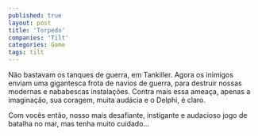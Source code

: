 ```yaml
---
published: true
layout: post
title: 'Torpedo'
companies: 'Tilt'
categories: Game
tags: tilt
---
```

Não bastavam os tanques de guerra, em Tankiller. Agora os inimigos enviam uma gigantesca frota de navios de guerra, para destruir nossas modernas e nababescas instalações. Contra mais essa ameaça, apenas a imaginação, sua coragem, muita audácia e o Delphi, é claro.

Com vocês então, nosso mais desafiante, instigante e audacioso jogo de batalha no mar, mas tenha muito cuidado...
